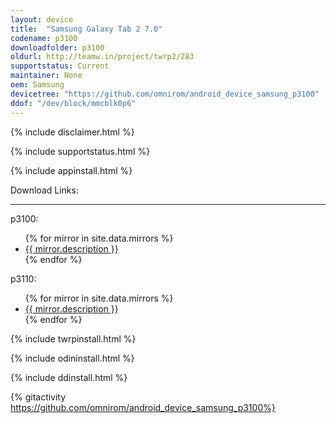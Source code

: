 ```yaml
---
layout: device
title:  "Samsung Galaxy Tab 2 7.0"
codename: p3100
downloadfolder: p3100
oldurl: http://teamw.in/project/twrp2/283
supportstatus: Current
maintainer: None
oem: Samsung
devicetree: "https://github.com/omnirom/android_device_samsung_p3100"
ddof: "/dev/block/mmcblk0p6"
---
```


{% include disclaimer.html %}

{% include supportstatus.html %}

{% include appinstall.html %}

<div class='page-heading'>Download Links:</div>
<hr />
<p class="text">p3100:</p>
<ul>
{% for mirror in site.data.mirrors %}
  <li>
    <a href="{{ mirror.baseurl }}p3100">
      {{ mirror.description }}
    </a>
  </li>
{% endfor %}
</ul>
<p class="text">p3110:</p>
<ul>
{% for mirror in site.data.mirrors %}
  <li>
    <a href="{{ mirror.baseurl }}p3110">
      {{ mirror.description }}
    </a>
  </li>
{% endfor %}
</ul>

{% include twrpinstall.html %}

{% include odininstall.html %}

{% include ddinstall.html %}

{% gitactivity  https://github.com/omnirom/android_device_samsung_p3100%}
